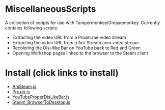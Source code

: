 # MiscellaneousScripts
A collection of scripts for use with Tampermonkey/Greasemonkey.
Currently contains following scripts:
  - Extracting the video URL from a Proxer.me video stream
  - Extracting the video URL from a Ani-Stream.com  video stream
  - Recoloring the Dis-/like Bar on YouTube back to Red and Green
  - Opening Workshop pages linked to the browser to the Steam client

# Install (click links to install)
* [AniSteam.js](https://raw.githubusercontent.com/Dakraid/MiscellaneousScripts/master/AniStream.js)
* [Proxer.js](https://raw.githubusercontent.com/Dakraid/MiscellaneousScripts/master/Proxer.js)
* [YouTubeProperDisLikeBar.js](https://raw.githubusercontent.com/Dakraid/MiscellaneousScripts/master/YouTubeProperDisLikeBar.js)
* [Steam_BrowserToDesktop.js](https://raw.githubusercontent.com/Dakraid/MiscellaneousScripts/master/Steam_BrowserToDesktop.js)
